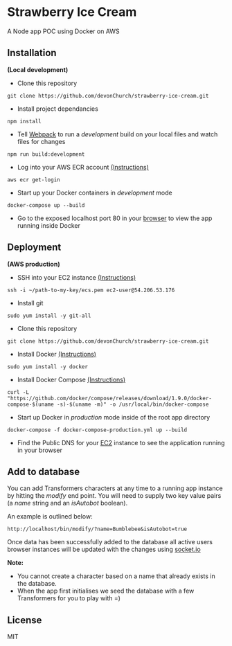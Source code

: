# Strawberry Ice Cream

A Node app POC using Docker on AWS

## Installation
**(Local development)**

- Clone this repository
```
git clone https://github.com/devonChurch/strawberry-ice-cream.git
```

- Install project dependancies
```
npm install
```

- Tell [Webpack](https://webpack.github.io/) to run a *development* build on your local files and watch files for changes
```
npm run build:development
```

- Log into your AWS ECR account
[(Instructions)](http://docs.aws.amazon.com/cli/latest/reference/ecr/get-login.html)
```
aws ecr get-login
```

- Start up your Docker containers in *development* mode
```
docker-compose up --build
```

- Go to the exposed localhost port 80 in your [browser](http://localhost) to view the app running inside Docker

## Deployment
**(AWS production)**

- SSH into your EC2 instance
[(Instructions)](http://docs.aws.amazon.com/AWSEC2/latest/UserGuide/AccessingInstancesLinux.html)
```
ssh -i ~/path-to-my-key/ecs.pem ec2-user@54.206.53.176
```

- Install git
```
sudo yum install -y git-all
```

- Clone this repository
```
git clone https://github.com/devonChurch/strawberry-ice-cream.git
```

- Install Docker
[(Instructions)](http://docs.aws.amazon.com/AmazonECR/latest/userguide/docker-basics.html#install_docker)
```
sudo yum install -y docker
```

- Install Docker Compose
[(Instructions)](https://docs.docker.com/compose/install/)
```
curl -L "https://github.com/docker/compose/releases/download/1.9.0/docker-compose-$(uname -s)-$(uname -m)" -o /usr/local/bin/docker-compose
```

- Start up Docker in *production* mode inside of the root app directory
```
docker-compose -f docker-compose-production.yml up --build
```

- Find the Public DNS for your [EC2](https://aws.amazon.com/ec2/) instance to see the application running in your browser

## Add to database
You can add Transformers characters at any time to a running app instance by hitting the *modify* end point. You will need to supply two key value pairs (a *name* string and an *isAutobot* boolean).

An example is outlined below:
```
http://localhost/bin/modify/?name=Bumblebee&isAutobot=true
```

Once data has been successfully added to the database all active users browser instances will be updated with the changes using [socket.io](http://socket.io/)

**Note:**
- You cannot create a character based on a name that already exists in the database.
- When the app first initialises we seed the database with a few Transformers for you to play with =)

## License

MIT
